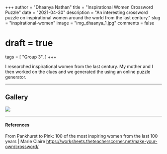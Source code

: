 +++
author = "Dhaanya Nathan"
title = "Inspirational Women Crossword Puzzle"
date = "2021-04-30"
description = "An interesting crossword puzzle on inspirational women around the world from the last century."
slug = "inspirational-women"
image = "img_dhaanya_1.jpg"
comments = false
# draft = true
tags = [
    "Group 3",
]
+++

I researched inspirational women from the last century. My mother and I then worked on the clues and we generated the using an online puzzle generator.

---

## Gallery

![](img_dhaanya_1.jpg)

---

#### References

From Pankhurst to Pink: 100 of the most inspiring women from the last 100 years | Marie Claire
https://worksheets.theteacherscorner.net/make-your-own/crossword/ 